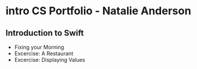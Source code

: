 # intro CS Portfolio - Natalie Anderson

## Introduction to Swift
* Fixing your Morning
* Excercise: A Restaurant 
* Excercise: Displaying Values
